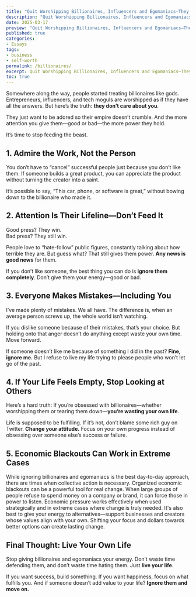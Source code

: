 ```yaml
---
title: "Quit Worshipping Billionaires, Influencers and Egomaniacs—They Don’t Care About You"
description: "Quit Worshipping Billionaires, Influencers and Egomaniacs—They Don’t Care About You"
date: 2025-03-17
preview: "Quit Worshipping Billionaires, Influencers and Egomaniacs—They Don’t Care About You"
published: true
categories:
- Essays
tags:
- business
- self-worth
permalink: /billionaires/
excerpt: Quit Worshipping Billionaires, Influencers and Egomaniacs—They Don’t Care About You
toc: true
---
```

Somewhere along the way, people started treating billionaires like gods. Entrepreneurs, influencers, and tech moguls are worshipped as if they have all the answers. But here’s the truth: **they don’t care about you**.  

They just want to be adored so their empire doesn’t crumble. And the more attention you give them—good or bad—the more power they hold.  

It’s time to stop feeding the beast.  

## 1. Admire the Work, Not the Person
You don’t have to “cancel” successful people just because you don’t like them. If someone builds a great product, you can appreciate the product without turning the creator into a saint.  

It’s possible to say, “This car, phone, or software is great,” without bowing down to the billionaire who made it.  

## 2. Attention Is Their Lifeline—Don’t Feed It
Good press? They win.  
Bad press? They still win.  

People love to “hate-follow” public figures, constantly talking about how terrible they are. But guess what? That still gives them power. **Any news is good news** for them.  

If you don’t like someone, the best thing you can do is **ignore them completely**. Don’t give them your energy—good or bad.  

## 3. Everyone Makes Mistakes—Including You
I’ve made plenty of mistakes. We all have. The difference is, when an average person screws up, the whole world isn’t watching.  

If you dislike someone because of their mistakes, that’s your choice. But holding onto that anger doesn’t do anything except waste your own time. Move forward.  

If someone doesn’t like me because of something I did in the past? **Fine, ignore me.** But I refuse to live my life trying to please people who won’t let go of the past.  

## 4. If Your Life Feels Empty, Stop Looking at Others
Here’s a hard truth: If you’re obsessed with billionaires—whether worshipping them or tearing them down—**you’re wasting your own life**.  

Life is supposed to be fulfilling. If it’s not, don’t blame some rich guy on Twitter. **Change your attitude.** Focus on your own progress instead of obsessing over someone else’s success or failure.  

## 5. Economic Blackouts Can Work in Extreme Cases

While ignoring billionaires and egomaniacs is the best day-to-day approach, there are times when collective action is necessary. Organized economic blackouts can be a powerful tool for real change. When large groups of people refuse to spend money on a company or brand, it can force those in power to listen. Economic pressure works effectively when used strategically and in extreme cases where change is truly needed. It's also best to give your energy to alternatives—support businesses and creators whose values align with your own. Shifting your focus and dollars towards better options can create lasting change.

## Final Thought: Live Your Own Life
Stop giving billionaires and egomaniacs your energy. Don’t waste time defending them, and don’t waste time hating them. Just **live your life**.  

If you want success, build something. If you want happiness, focus on what fulfills you. And if someone doesn’t add value to your life? **Ignore them and move on.**